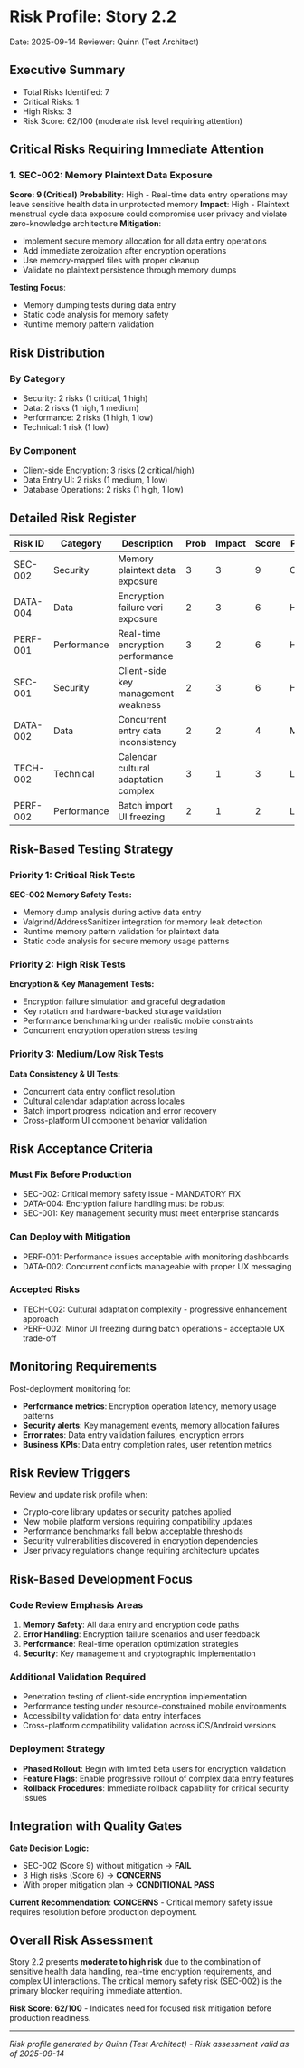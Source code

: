 # Risk Profile: Story 2.2

Date: 2025-09-14
Reviewer: Quinn (Test Architect)

## Executive Summary

- Total Risks Identified: 7
- Critical Risks: 1
- High Risks: 3
- Risk Score: 62/100 (moderate risk level requiring attention)

## Critical Risks Requiring Immediate Attention

### 1. SEC-002: Memory Plaintext Data Exposure

**Score: 9 (Critical)**
**Probability**: High - Real-time data entry operations may leave sensitive health data in unprotected memory
**Impact**: High - Plaintext menstrual cycle data exposure could compromise user privacy and violate zero-knowledge architecture
**Mitigation**:

- Implement secure memory allocation for all data entry operations
- Add immediate zeroization after encryption operations
- Use memory-mapped files with proper cleanup
- Validate no plaintext persistence through memory dumps

**Testing Focus**:

- Memory dumping tests during data entry
- Static code analysis for memory safety
- Runtime memory pattern validation

## Risk Distribution

### By Category

- Security: 2 risks (1 critical, 1 high)
- Data: 2 risks (1 high, 1 medium)
- Performance: 2 risks (1 high, 1 low)
- Technical: 1 risk (1 low)

### By Component

- Client-side Encryption: 3 risks (2 critical/high)
- Data Entry UI: 2 risks (1 medium, 1 low)
- Database Operations: 2 risks (1 high, 1 low)

## Detailed Risk Register

| Risk ID  | Category    | Description                          | Prob | Impact | Score | Priority |
| -------- | ----------- | ------------------------------------ | ---- | ------ | ----- | -------- |
| SEC-002  | Security    | Memory plaintext data exposure       | 3    | 3      | 9     | Critical |
| DATA-004 | Data        | Encryption failure veri exposure     | 2    | 3      | 6     | High     |
| PERF-001 | Performance | Real-time encryption performance     | 3    | 2      | 6     | High     |
| SEC-001  | Security    | Client-side key management weakness  | 2    | 3      | 6     | High     |
| DATA-002 | Data        | Concurrent entry data inconsistency  | 2    | 2      | 4     | Medium   |
| TECH-002 | Technical   | Calendar cultural adaptation complex | 3    | 1      | 3     | Low      |
| PERF-002 | Performance | Batch import UI freezing             | 2    | 1      | 2     | Low      |

## Risk-Based Testing Strategy

### Priority 1: Critical Risk Tests

**SEC-002 Memory Safety Tests:**

- Memory dump analysis during active data entry
- Valgrind/AddressSanitizer integration for memory leak detection
- Runtime memory pattern validation for plaintext data
- Static code analysis for secure memory usage patterns

### Priority 2: High Risk Tests

**Encryption & Key Management Tests:**

- Encryption failure simulation and graceful degradation
- Key rotation and hardware-backed storage validation
- Performance benchmarking under realistic mobile constraints
- Concurrent encryption operation stress testing

### Priority 3: Medium/Low Risk Tests

**Data Consistency & UI Tests:**

- Concurrent data entry conflict resolution
- Cultural calendar adaptation across locales
- Batch import progress indication and error recovery
- Cross-platform UI component behavior validation

## Risk Acceptance Criteria

### Must Fix Before Production

- SEC-002: Critical memory safety issue - MANDATORY FIX
- DATA-004: Encryption failure handling must be robust
- SEC-001: Key management security must meet enterprise standards

### Can Deploy with Mitigation

- PERF-001: Performance issues acceptable with monitoring dashboards
- DATA-002: Concurrent conflicts manageable with proper UX messaging

### Accepted Risks

- TECH-002: Cultural adaptation complexity - progressive enhancement approach
- PERF-002: Minor UI freezing during batch operations - acceptable UX trade-off

## Monitoring Requirements

Post-deployment monitoring for:

- **Performance metrics**: Encryption operation latency, memory usage patterns
- **Security alerts**: Key management events, memory allocation failures
- **Error rates**: Data entry validation failures, encryption errors
- **Business KPIs**: Data entry completion rates, user retention metrics

## Risk Review Triggers

Review and update risk profile when:

- Crypto-core library updates or security patches applied
- New mobile platform versions requiring compatibility updates
- Performance benchmarks fall below acceptable thresholds
- Security vulnerabilities discovered in encryption dependencies
- User privacy regulations change requiring architecture updates

## Risk-Based Development Focus

### Code Review Emphasis Areas

1. **Memory Safety**: All data entry and encryption code paths
2. **Error Handling**: Encryption failure scenarios and user feedback
3. **Performance**: Real-time operation optimization strategies
4. **Security**: Key management and cryptographic implementation

### Additional Validation Required

- Penetration testing of client-side encryption implementation
- Performance testing under resource-constrained mobile environments
- Accessibility validation for data entry interfaces
- Cross-platform compatibility validation across iOS/Android versions

### Deployment Strategy

- **Phased Rollout**: Begin with limited beta users for encryption validation
- **Feature Flags**: Enable progressive rollout of complex data entry features
- **Rollback Procedures**: Immediate rollback capability for critical security issues

## Integration with Quality Gates

**Gate Decision Logic:**

- SEC-002 (Score 9) without mitigation → **FAIL**
- 3 High risks (Score 6) → **CONCERNS**
- With proper mitigation plan → **CONDITIONAL PASS**

**Current Recommendation**: **CONCERNS** - Critical memory safety issue requires resolution before production deployment.

## Overall Risk Assessment

Story 2.2 presents **moderate to high risk** due to the combination of sensitive health data handling, real-time encryption requirements, and complex UI interactions. The critical memory safety risk (SEC-002) is the primary blocker requiring immediate attention.

**Risk Score: 62/100** - Indicates need for focused risk mitigation before production readiness.

---

_Risk profile generated by Quinn (Test Architect) - Risk assessment valid as of 2025-09-14_

